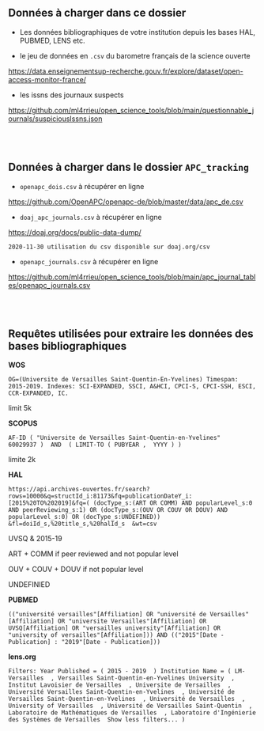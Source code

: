 ## Données à charger dans ce dossier

* Les données bibliographiques de votre institution depuis les bases HAL, PUBMED, LENS etc. <br />

* le jeu de données en `.csv` du barometre français de la science ouverte

https://data.enseignementsup-recherche.gouv.fr/explore/dataset/open-access-monitor-france/

* les issns des journaux suspects

https://github.com/ml4rrieu/open_science_tools/blob/main/questionnable_journals/suspiciousIssns.json



<br /><br />
## Données à charger dans le dossier `APC_tracking` 

* `openapc_dois.csv` à récupérer en ligne

https://github.com/OpenAPC/openapc-de/blob/master/data/apc_de.csv

* `doaj_apc_journals.csv` à récupérer en ligne

https://doaj.org/docs/public-data-dump/

`2020-11-30 utilisation du csv disponible sur doaj.org/csv`


* `openapc_journals.csv` à récupérer en ligne

https://github.com/ml4rrieu/open_science_tools/blob/main/apc_journal_tables/openapc_journals.csv



<br /><br />
## Requêtes utilisées pour extraire les données des bases bibliographiques
**WOS**

`OG=(Universite de Versailles Saint-Quentin-En-Yvelines)
Timespan: 2015-2019. Indexes: SCI-EXPANDED, SSCI, A&HCI, CPCI-S, CPCI-SSH, ESCI, CCR-EXPANDED, IC. `

limit 5k


**SCOPUS**

`AF-ID ( "Universite de Versailles Saint-Quentin-en-Yvelines"   60029937 )  AND  ( LIMIT-TO ( PUBYEAR ,  YYYY ) ) `

limite 2k


**HAL**

`https://api.archives-ouvertes.fr/search?rows=10000&q=structId_i:81173&fq=publicationDateY_i:[2015%20TO%202019]&fq=( (docType_s:(ART OR COMM) AND popularLevel_s:0 AND peerReviewing_s:1) OR (docType_s:(OUV OR COUV OR DOUV) AND popularLevel_s:0) OR (docType_s:UNDEFINED))
&fl=doiId_s,%20title_s,%20halId_s 
&wt=csv`

UVSQ & 2015-19

ART + COMM if peer reviewed and not popular level

OUV + COUV  + DOUV  if not popular level

UNDEFINIED


**PUBMED**

`(("université versailles"[Affiliation] OR "université de Versailles"[Affiliation] OR "universite Versailles"[Affiliation] OR UVSQ[Affiliation] OR "versailles university"[Affiliation] OR "university of versailles"[Affiliation])) AND (("2015"[Date - Publication] : "2019"[Date - Publication]))`


**lens.org**

`Filters: Year Published = ( 2015 - 2019  ) Institution Name = ( LM-Versailles  , Versailles Saint-Quentin-en-Yvelines University  , Institut Lavoisier de Versailles  , Universite de Versailles  , Université Versailles Saint-Quentin-en-Yvelines  , Université de Versailles Saint-Quentin-en-Yvelines  , Université de Versailles  , University of Versailles  , Université de Versailles Saint-Quentin  , Laboratoire de Mathématiques de Versailles  , Laboratoire d'Ingénierie des Systèmes de Versailles  Show less filters... )`

